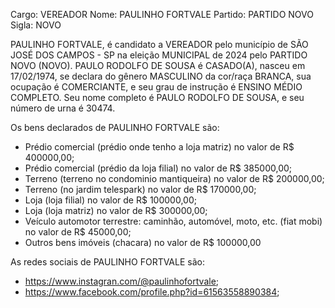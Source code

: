 Cargo: VEREADOR
Nome: PAULINHO FORTVALE
Partido: PARTIDO NOVO
Sigla: NOVO

PAULINHO FORTVALE, é candidato a VEREADOR pelo município de SÃO JOSÉ DOS CAMPOS - SP na eleição MUNICIPAL de 2024 pelo PARTIDO NOVO (NOVO).
PAULO RODOLFO DE SOUSA é CASADO(A), nasceu em 17/02/1974, se declara do gênero MASCULINO da cor/raça BRANCA, sua ocupação é COMERCIANTE, e seu grau de instrução é ENSINO MÉDIO COMPLETO.
Seu nome completo é PAULO RODOLFO DE SOUSA, e seu número de urna é 30474.

Os bens declarados de PAULINHO FORTVALE são: 
- Prédio comercial (prédio onde tenho a loja matriz) no valor de R$ 400000,00;
- Prédio comercial (prédio da loja filial) no valor de R$ 385000,00;
- Terreno (terreno no condominio mantiqueira) no valor de R$ 200000,00;
- Terreno (no jardim telespark) no valor de R$ 170000,00;
- Loja (loja filial) no valor de R$ 100000,00;
- Loja (loja matriz) no valor de R$ 300000,00;
- Veículo automotor terrestre: caminhão, automóvel, moto, etc. (fiat mobi) no valor de R$ 45000,00;
- Outros bens imóveis (chacara) no valor de R$ 100000,00

As redes sociais de PAULINHO FORTVALE são:
- https://www.instagran.com/@paulinhofortvale;
- https://www.facebook.com/profile.php?id=61563558890384;